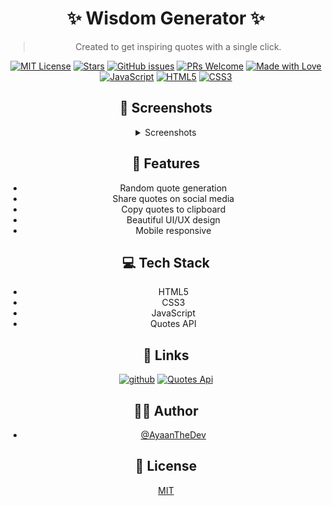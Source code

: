 <div align="center">

# ✨ Wisdom Generator ✨

> Created to get inspiring quotes with a single click.

[![MIT License](https://img.shields.io/badge/License-MIT-green.svg)](https://choosealicense.com/licenses/mit/)
[![Stars](https://img.shields.io/github/stars/ayaanthedev/Quote_Generator?style=social)](https://github.com/ayaanthedev/Quote_Generator/stargazers)
[![GitHub issues](https://img.shields.io/github/issues/ayaanthedev/Quote_Generator)](https://github.com/ayaanthedev/Quote_Generator/issues)
[![PRs Welcome](https://img.shields.io/badge/PRs-welcome-brightgreen.svg)](https://github.com/ayaanthedev/Quote_Generator/pulls)
[![Made with Love](https://img.shields.io/badge/Made%20with-Love-red.svg)](https://github.com/ayaanthedev)
[![JavaScript](https://img.shields.io/badge/JavaScript-F7DF1E?style=flat&logo=javascript&logoColor=black)](https://developer.mozilla.org/en-US/docs/Web/JavaScript)
[![HTML5](https://img.shields.io/badge/HTML5-E34F26?style=flat&logo=html5&logoColor=white)](https://developer.mozilla.org/en-US/docs/Web/HTML)
[![CSS3](https://img.shields.io/badge/CSS3-1572B6?style=flat&logo=css3&logoColor=white)](https://developer.mozilla.org/en-US/docs/Web/CSS)

## 📸 Screenshots

<details>

<summary>Screenshots</summary>


![App Screenshot](https://raw.githubusercontent.com/ayaanthedev/Quote_Generator/refs/heads/main/assets/screenshots/screenshot%201.png)

![App ScreenShot](https://raw.githubusercontent.com/ayaanthedev/Quote_Generator/refs/heads/main/assets/screenshots/screenshot%202.png)

![App ScreenShot](https://raw.githubusercontent.com/ayaanthedev/Quote_Generator/refs/heads/main/assets/screenshots/screen%20shot%203.png)

![App ScreenShot](https://raw.githubusercontent.com/ayaanthedev/Quote_Generator/refs/heads/main/assets/screenshots/screen%20shot%204.png)

</details>








## 🚀 Features

- Random quote generation
- Share quotes on social media
- Copy quotes to clipboard
- Beautiful UI/UX design
- Mobile responsive

## 💻 Tech Stack

- HTML5
- CSS3
- JavaScript
- Quotes API

## 🔗 Links


[![github](https://img.shields.io/badge/GitHub-100000?style=for-the-badge&logo=github&logoColor=white)](https://github.com/ayaanthedev)
[![Quotes Api](https://img.shields.io/static/v1?label=API&message=used&color=blue)](https://github.com/well300/quotes-api)
## 👨‍💻 Author

- [@AyaanTheDev](https://www.github.com/ayaanthedev)

## 📄 License

[MIT](https://choosealicense.com/licenses/mit/)

</div>